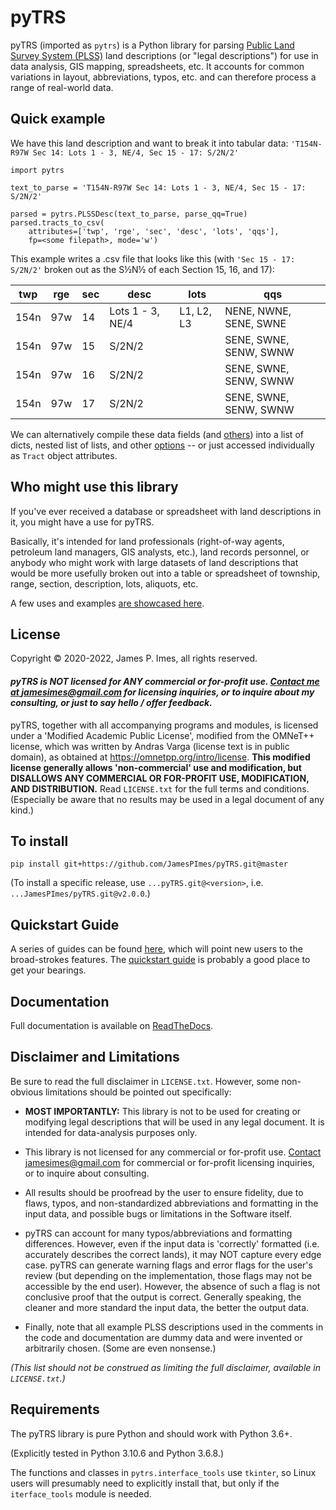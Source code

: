 # pyTRS

pyTRS (imported as `pytrs`) is a Python library for parsing [Public Land Survey System (PLSS)](https://en.wikipedia.org/wiki/Public_Land_Survey_System) land descriptions (or "legal descriptions") for use in data analysis, GIS mapping, spreadsheets, etc. It accounts for common variations in layout, abbreviations, typos, etc. and can therefore process a range of real-world data.

## Quick example

We have this land description and want to break it into tabular data: `'T154N-R97W Sec 14: Lots 1 - 3, NE/4, Sec 15 - 17: S/2N/2'`
```
import pytrs

text_to_parse = 'T154N-R97W Sec 14: Lots 1 - 3, NE/4, Sec 15 - 17: S/2N/2'

parsed = pytrs.PLSSDesc(text_to_parse, parse_qq=True)
parsed.tracts_to_csv(
    attributes=['twp', 'rge', 'sec', 'desc', 'lots', 'qqs'],
    fp=<some filepath>, mode='w')
```
This example writes a .csv file that looks like this (with `'Sec 15 - 17: S/2N/2'` broken out as the S½N½ of each Section 15, 16, and 17):

| twp | rge | sec | desc          | lots |   qqs |
|------|-----|-----|---------------|------|--------|
| 154n | 97w | 14  | Lots 1 - 3, NE/4 | L1, L2, L3 | NENE, NWNE, SENE, SWNE |
| 154n | 97w | 15  | S/2N/2 | | SENE, SWNE, SENW, SWNW |
| 154n | 97w | 16  | S/2N/2 | | SENE, SWNE, SENW, SWNW |
| 154n | 97w | 17  | S/2N/2 | | SENE, SWNE, SENW, SWNW |

We can alternatively compile these data fields (and [others](guides/guides/tract_attributes.md#tract-attributes)) into a list of dicts, nested list of lists, and other [options](guides/guides/extracting_data.md#extracting-bulk) -- or just accessed individually as `Tract` object attributes.



## Who might use this library

If you've ever received a database or spreadsheet with land descriptions in it, you might have a use for pyTRS.

Basically, it's intended for land professionals (right-of-way agents, petroleum land managers, GIS analysts, etc.), land records personnel, or anybody who might work with large datasets of land descriptions that would be more usefully broken out into a table or spreadsheet of township, range, section, description, lots, aliquots, etc.

A few uses and examples [are showcased here](guides/guides/examples.md).


## License
Copyright © 2020-2022, James P. Imes, all rights reserved.

#### *__pyTRS is NOT licensed for ANY commercial or for-profit use. [Contact me at <jamesimes@gmail.com>](mailto:jamesimes@gmail.com) for licensing inquiries, or to inquire about my consulting, or just to say hello / offer feedback.__*

pyTRS, together with all accompanying programs and modules, is licensed under a 'Modified Academic Public License', modified from the OMNeT++ license, which was written by Andras Varga (license text is in public domain), as obtained at <https://omnetpp.org/intro/license>. __This modified license generally allows 'non-commercial' use and modification, but DISALLOWS ANY COMMERCIAL OR FOR-PROFIT USE, MODIFICATION, AND DISTRIBUTION.__  Read `LICENSE.txt` for the full terms and conditions. (Especially be aware that no results may be used in a legal document of any kind.)


## To install

```
pip install git+https://github.com/JamesPImes/pyTRS.git@master
```

(To install a specific release, use `...pyTRS.git@<version>`, i.e. `...JamesPImes/pyTRS.git@v2.0.0`.)


## Quickstart Guide
A series of guides can be found [here](guides/readme.md), which will point new users to the broad-strokes features. The [quickstart guide](guides/guides/quickstart.md) is probably a good place to get your bearings.

## Documentation

Full documentation is available on [ReadTheDocs](https://pytrs.readthedocs.io/en/latest/index.html).

## Disclaimer and Limitations
Be sure to read the full disclaimer in `LICENSE.txt`. However, some non-obvious limitations should be pointed out specifically:
* __MOST IMPORTANTLY:__ This library is not to be used for creating or modifying legal descriptions that will be used in any legal document. It is intended for data-analysis purposes only.

* This library is not licensed for any commercial or for-profit use. [Contact <jamesimes@gmail.com>](mailto:jamesimes@gmail.com) for commercial or for-profit licensing inquiries, or to inquire about consulting.

* All results should be proofread by the user to ensure fidelity, due to flaws, typos, and non-standardized abbreviations and formatting in the input data, and possible bugs or limitations in the Software itself.

* pyTRS can account for many typos/abbreviations and formatting differences. However, even if the input data is 'correctly' formatted (i.e. accurately describes the correct lands), it may NOT capture every edge case. pyTRS can generate warning flags and error flags for the user's review (but depending on the implementation, those flags may not be accessible by the end user). However, the absence of such a flag is not conclusive proof that the output is correct. Generally speaking, the cleaner and more standard the input data, the better the output data.

* Finally, note that all example PLSS descriptions used in the comments in the code and documentation are dummy data and were invented or arbitrarily chosen. (Some are even nonsense.)

*(This list should not be construed as limiting the full disclaimer, available in `LICENSE.txt`.)*


## Requirements
The pyTRS library is pure Python and should work with Python 3.6+.

(Explicitly tested in Python 3.10.6 and Python 3.6.8.)

The functions and classes in ``pytrs.interface_tools`` use ``tkinter``, so Linux users will presumably need to explicitly install that, but only if the ``iterface_tools`` module is needed.

